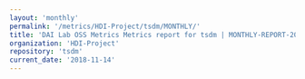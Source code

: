 ```yaml
---
layout: 'monthly'
permalink: '/metrics/HDI-Project/tsdm/MONTHLY/'
title: 'DAI Lab OSS Metrics Metrics report for tsdm | MONTHLY-REPORT-2018-11-14'
organization: 'HDI-Project'
repository: 'tsdm'
current_date: '2018-11-14'
---
```

